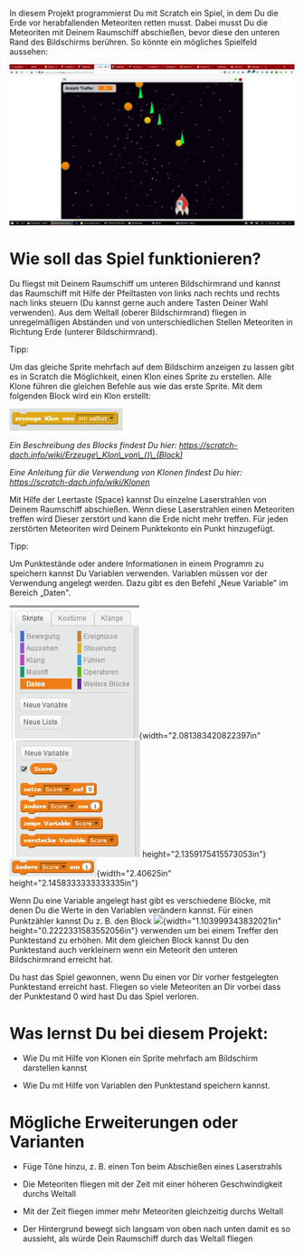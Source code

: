 In diesem Projekt programmierst Du mit Scratch ein Spiel, in dem Du die
Erde vor herabfallenden Meteoriten retten musst. Dabei musst Du die
Meteoriten mit Deinem Raumschiff abschießen, bevor diese den unteren
Rand des Bildschirms berühren. So könnte ein mögliches Spielfeld
aussehen:

![](media/screenshot.png)

Wie soll das Spiel funktionieren?
=================================

Du fliegst mit Deinem Raumschiff um unteren Bildschirmrand und kannst
das Raumschiff mit Hilfe der Pfeiltasten von links nach rechts und
rechts nach links steuern (Du kannst gerne auch andere Tasten Deiner
Wahl verwenden). Aus dem Weltall (oberer Bildschirmrand) fliegen in
unregelmäßigen Abständen und von unterschiedlichen Stellen Meteoriten in
Richtung Erde (unterer Bildschirmrand).

Tipp:

Um das gleiche Sprite mehrfach auf dem Bildschirm anzeigen zu lassen
gibt es in Scratch die Möglichkeit, einen Klon eines Sprite zu
erstellen. Alle Klone führen die gleichen Befehle aus wie das erste
Sprite. Mit dem folgenden Block wird ein Klon erstellt:

![](media/block_create_clone.png)

*Ein Beschreibung des Blocks findest Du hier:
https://scratch-dach.info/wiki/Erzeuge\_Klon\_von\_()\_(Block)*

*Eine Anleitung für die Verwendung von Klonen findest Du hier:
https://scratch-dach.info/wiki/Klonen*

Mit Hilfe der Leertaste (Space) kannst Du einzelne Laserstrahlen von
Deinem Raumschiff abschießen. Wenn diese Laserstrahlen einen Meteoriten
treffen wird Dieser zerstört und kann die Erde nicht mehr treffen. Für
jeden zerstörten Meteoriten wird Deinem Punktekonto ein Punkt
hinzugefügt.

Tipp:

Um Punktestände oder andere Informationen in einem Programm zu speichern
kannst Du Variablen verwenden. Variablen müssen vor der Verwendung
angelegt werden. Dazu gibt es den Befehl „Neue Variable" im Bereich
„Daten".

![](media/variables.png){width="2.081383420822397in"![](/assets/work_with_variables.png)
height="2.1359175415573053in"}![](media/block_change_score.png){width="2.40625in"
height="2.1458333333333335in"}

Wenn Du eine Variable angelegt hast gibt es verschiedene Blöcke, mit
denen Du die Werte in den Variablen verändern kannst. Für einen
Punktzähler kannst Du z. B. den Block
![](media/image5.png){width="1.103999343832021in"
height="0.2222331583552056in"} verwenden um bei einem Treffer den
Punktestand zu erhöhen. Mit dem gleichen Block kannst Du den Punktestand
auch verkleinern wenn ein Meteorit den unteren Bildschirmrand erreicht
hat.

Du hast das Spiel gewonnen, wenn Du einen vor Dir vorher festgelegten
Punktestand erreicht hast. Fliegen so viele Meteoriten an Dir vorbei
dass der Punktestand 0 wird hast Du das Spiel verloren.

Was lernst Du bei diesem Projekt:
=================================

-   Wie Du mit Hilfe von Klonen ein Sprite mehrfach am Bildschirm
    darstellen kannst

-   Wie Du mit Hilfe von Variablen den Punktestand speichern kannst.

Mögliche Erweiterungen oder Varianten
=====================================

-   Füge Töne hinzu, z. B. einen Ton beim Abschießen eines Laserstrahls

-   Die Meteoriten fliegen mit der Zeit mit einer höheren
    Geschwindigkeit durchs Weltall

-   Mit der Zeit fliegen immer mehr Meteoriten gleichzeitig durchs
    Weltall

-   Der Hintergrund bewegt sich langsam von oben nach unten damit es so
    aussieht, als würde Dein Raumschiff durch das Weltall fliegen
